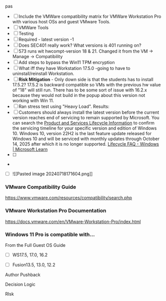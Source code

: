 pas
- [ ] Include the VMWare compatibility matrix for VMWare Workstation Pro with various host OSs and guest VMware Tools.
- [ ] VMWare Tools
- [ ] Testing
- [ ] Required - latest version -1
- [ ] Does SEC401 really work?  What versions is 401 running on?
- [ ] 573 runs wit hwcompt-version 18 &   21. Changed it from the VM -> Manage -> Compatibility 
- [ ] Add steps to bypass the Win11 TPM encryption
- [ ] What iff they have Workstation 17.5.0  -going to have to uninstall/reinstall Workstation.
- [ ] **Risk Mitigation** - Only down side is that the students has to install 17.5.2?  17.5.2 is backward compatible so VMs with the previous hw value of "18" will still run.  There has to be some sort of issue with 16.2.x because they would not build in the popup about this version not working with Win 11.
- [ ] Ran stress test using "Heavy Load".  Results:
- [ ] Customers should always install the latest version before the current version reaches end of servicing to remain supported by Microsoft. You can search the [Product and Services Lifecycle Information](https://learn.microsoft.com/en-us/lifecycle/products/) to confirm the servicing timeline for your specific version and edition of Windows 10. Windows 10, version 22H2 is the last feature update released for Windows 10 and will be serviced with monthly updates through October 14, 2025 after which it is no longer supported.  [Lifecycle FAQ - Windows | Microsoft Learn](https://learn.microsoft.com/en-US/lifecycle/faq/windows#windows-10)
- [ ] 
-
- [ ] ![[Pasted image 20240718171604.png]]


### VMware Compatibility Guide
https://www.vmware.com/resources/compatibility/search.php

### VMware Workstation Pro Documentation
https://docs.vmware.com/en/VMware-Workstation-Pro/index.html

### Windows 11 Pro is compatible with...
From the Full Guest OS Guide
- [ ] WS17.5, 17.0, 16.2 
- [ ] Fusion13.5, 13.0, 12.2 





Author Pushback


Decision Logic

RIsk 
